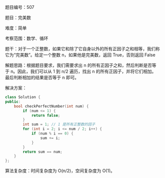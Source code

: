 题目编号：507

题目：完美数

难度：简单

考察范围：数学、循环

题干：对于一个正整数，如果它和除了它自身以外的所有正因子之和相等，我们称它为“完美数”。给定一个整数 n，如果他是完美数，返回 True，否则返回 False

解题思路：根据题目要求，我们需要求出 n 的所有正因子之和，然后判断是否等于 n。因此，我们可以从 1 到 n/2 遍历，找出 n 的所有正因子，并将它们相加。最后判断相加的结果是否等于 n 即可。

解决方案：

```cpp
class Solution {
public:
    bool checkPerfectNumber(int num) {
        if (num <= 1) {
            return false;
        }
        int sum = 1; // 1 是所有正整数的因子
        for (int i = 2; i <= num / 2; i++) {
            if (num % i == 0) {
                sum += i;
            }
        }
        return sum == num;
    }
};
```

算法复杂度：时间复杂度为 O(n/2)，空间复杂度为 O(1)。